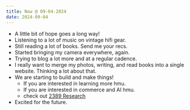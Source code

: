 ```yaml
---
title: Now @ 09-04-2024
date: 2024-09-04
---
```


* A little bit of hope goes a long way!
* Listening to a lot of music on vintage hifi gear.
* Still reading a lot of books. Send me your recs.
* Started bringing my camera everywhere, again.
* Trying to blog a lot more and at a regular cadence.
* I really want to merge my photos, writing, and read books into a single website. Thinking a lot about that.
* We are starting to build and make things!
    * If you are interested in learning more hmu.
    * If you are interested in commerce and AI hmu.
    * check out [2389 Research](https://2389.ai)
* Excited for the future.
